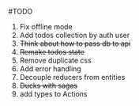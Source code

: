#TODO

1. Fix offline mode
2. Add todos collection by auth user
3. <strike>Think about how to pass db to api</strike>
4. <strike>Remake todos state</strike>
5. Remove duplicate css
6. Add error handling
7. Decouple reducers from entities
8. <strike>Ducks with sagas</strike>
9. add types to Actions
